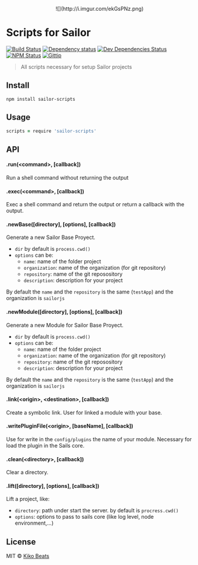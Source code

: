 <center>![](http://i.imgur.com/ekGsPNz.png)</center>

# Scripts for Sailor

[![Build Status](http://img.shields.io/travis/sailorjs/sailor-scripts/master.svg?style=flat)](https://travis-ci.org/sailorjs/sailor-scripts)
[![Dependency status](http://img.shields.io/david/sailorjs/sailor-scripts.svg?style=flat)](https://david-dm.org/sailorjs/sailor-scripts)
[![Dev Dependencies Status](http://img.shields.io/david/dev/sailorjs/sailor-scripts.svg?style=flat)](https://david-dm.org/sailorjs/sailor-scripts#info=devDependencies)
[![NPM Status](http://img.shields.io/npm/dm/sailor-scripts.svg?style=flat)](https://www.npmjs.org/package/sailor-scripts)
[![Gittip](http://img.shields.io/gittip/Kikobeats.svg?style=flat)](https://www.gittip.com/Kikobeats/)

> All scripts necessary for setup Sailor projects

## Install

```
npm install sailor-scripts
```

## Usage

```coffeescript
scripts = require 'sailor-scripts'
```

## API

#### .run(\<command>, [callback])

Run a shell command without returning the output

#### .exec(\<command>, [callback])

Exec a shell command and return the output or return a callback with the output.

#### .newBase([directory], [options], [callback])

Generate a new Sailor Base Proyect.

* `dir` by default is `process.cwd()`
* `options` can be:
	* `name`: name of the folder project
	* `organization`: name of the organization (for git repository)
	* `repository`: name of the git reposository
	* `description`: description for your project

By default the `name` and the `repository` is the same (`testApp`) and the organization is `sailorjs`


#### .newModule([directory], [options], [callback])

Generate a new Module for Sailor Base Proyect.

* `dir` by default is `process.cwd()`
* `options` can be:
	* `name`: name of the folder project
	* `organization`: name of the organization (for git repository)
	* `repository`: name of the git reposository
	* `description`: description for your project

By default the `name` and the `repository` is the same (`testApp`) and the organization is `sailorjs`


#### .link(\<origin>, \<destination>, [callback])

Create a symbolic link. User for linked a module with your base.

#### .writePluginFile(\<origin>, [baseName], [callback])

Use for write in the `config/plugins` the name of your module. Necessary for load the plugin in the Sails core.

#### .clean(\<directory>, [callback])

Clear a directory.

#### .lift([directory], [options], [callback])

Lift a project, like:

* `directory`: path under start the server. by default is `procress.cwd()`
* `options`: options to pass to sails core (like log level, node environment,...)



## License

MIT © [Kiko Beats](http://kikobeats.com)


